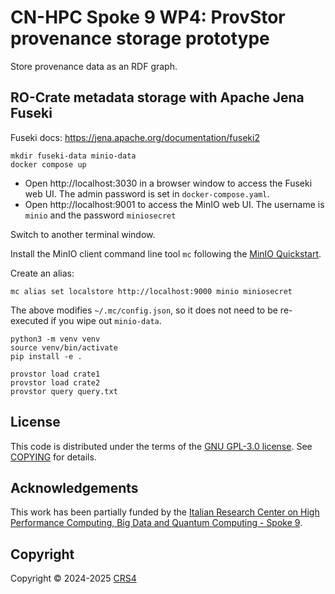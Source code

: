 # CN-HPC Spoke 9 WP4: ProvStor provenance storage prototype

Store provenance data as an RDF graph.


## RO-Crate metadata storage with Apache Jena Fuseki

Fuseki docs: https://jena.apache.org/documentation/fuseki2


```
mkdir fuseki-data minio-data
docker compose up
```

* Open http://localhost:3030 in a browser window to access the Fuseki web UI. The admin password is set in `docker-compose.yaml`.
* Open http://localhost:9001 to access the MinIO web UI. The username is `minio` and the password `miniosecret`

Switch to another terminal window.

Install the MinIO client command line tool `mc` following the [MinIO Quickstart](https://min.io/docs/minio/linux/reference/minio-mc.html#quickstart).

Create an alias:

```
mc alias set localstore http://localhost:9000 minio miniosecret
```

The above modifies `~/.mc/config.json`, so it does not need to be re-executed if you wipe out `minio-data`.

```
python3 -m venv venv
source venv/bin/activate
pip install -e .

provstor load crate1
provstor load crate2
provstor query query.txt
```

## License

This code is distributed under the terms of the [GNU GPL-3.0 license](https://opensource.org/license/GPL-3.0).  See [COPYING](./COPYING) for details.


## Acknowledgements

This work has been partially funded by the [Italian Research Center on High Performance Computing, Big Data and Quantum Computing - Spoke
9](https://www.supercomputing-icsc.it/en/spoke-9-digital-society-smart-cities-en/).

## Copyright

Copyright © 2024-2025 [CRS4](https://www.crs4.it/)
